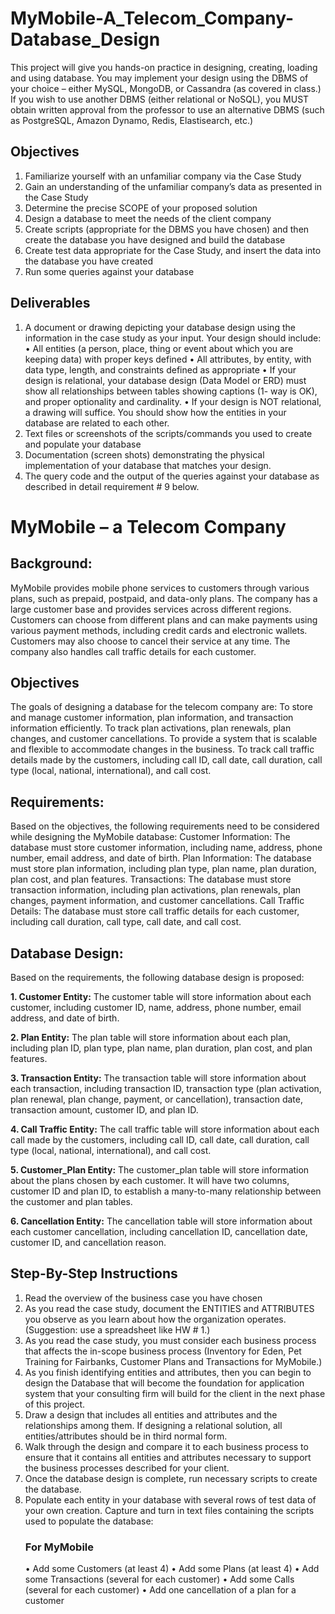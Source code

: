 # MyMobile-A_Telecom_Company-Database_Design
This project will give you hands-on practice in designing, creating, loading and using database.
You may implement your design using the DBMS of your choice – either MySQL, MongoDB, or Cassandra (as covered in class.) If you wish to use another DBMS (either relational or NoSQL), you MUST obtain written approval from the professor to use an alternative DBMS (such as PostgreSQL, Amazon Dynamo, Redis, Elastisearch, etc.)

## Objectives
1. Familiarize yourself with an unfamiliar company via the Case Study
2. Gain an understanding of the unfamiliar company’s data as presented in the Case Study
3. Determine the precise SCOPE of your proposed solution
4. Design a database to meet the needs of the client company
5. Create scripts (appropriate for the DBMS you have chosen) and then create the database you have designed and build the database
6. Create test data appropriate for the Case Study, and insert the data into the database you have created
7. Run some queries against your database

## Deliverables
1. A document or drawing depicting your database design using the information in the case study as your input. Your design should include:
  •  All entities (a person, place, thing or event about which you are keeping data) with proper keys defined
  • All attributes, by entity, with data type, length, and constraints defined as appropriate
  • If your design is relational, your database design (Data Model or ERD) must show all relationships between tables showing captions (1-      way is OK), and proper optionality and cardinality.
  • If your design is NOT relational, a drawing will suffice. You should show how the entities in your database are related to each other.
2. Text files or screenshots of the scripts/commands you used to create and populate your database
3. Documentation (screen shots) demonstrating the physical implementation of your database that matches your design.
4. The query code and the output of the queries against your database as described in detail requirement # 9 below.


# MyMobile – a Telecom Company


## Background:
MyMobile provides mobile phone services to customers through various plans, such as prepaid, postpaid, and data-only plans. The company has a large customer base and provides services across different regions. Customers can choose from different plans and can make payments using various payment methods, including credit cards and electronic wallets. Customers may also choose to cancel their service at any time. The company also handles call traffic details for each customer.

## Objectives
The goals of designing a database for the telecom company are:
To store and manage customer information, plan information, and transaction information efficiently.
To track plan activations, plan renewals, plan changes, and customer cancellations.
To provide a system that is scalable and flexible to accommodate changes in the business.
To track call traffic details made by the customers, including call ID, call date, call duration, call type (local, national, international), and call cost.

## Requirements:
Based on the objectives, the following requirements need to be considered while designing the MyMobile database:
Customer Information: The database must store customer information, including name, address, phone number, email address, and date of birth.
Plan Information: The database must store plan information, including plan type, plan name, plan duration, plan cost, and plan features.
Transactions: The database must store transaction information, including plan activations, plan renewals, plan changes, payment information, and customer cancellations.
Call Traffic Details: The database must store call traffic details for each customer, including call duration, call type, call date, and call cost.

## Database Design:
Based on the requirements, the following database design is proposed:

**1. Customer Entity:**
The customer table will store information about each customer, including customer ID, name, address, phone number, email address, and date of birth.

**2. Plan Entity:**
The plan table will store information about each plan, including plan ID, plan type, plan name, plan duration, plan cost, and plan features.

**3. Transaction Entity:**
The transaction table will store information about each transaction, including transaction ID, transaction type (plan activation, plan renewal, plan change, payment, or cancellation), transaction date, transaction amount, customer ID, and plan ID.

**4. Call Traffic Entity:**
The call traffic table will store information about each call made by the customers, including call ID, call date, call duration, call type (local, national, international), and call cost.

**5. Customer_Plan Entity:**
The customer_plan table will store information about the plans chosen by each customer. It will have two columns, customer ID and plan ID, to establish a many-to-many relationship between the customer and plan tables.

**6. Cancellation Entity:**
The cancellation table will store information about each customer cancellation, including cancellation ID, cancellation date, customer ID, and cancellation reason.

## Step-By-Step Instructions

1. Read the overview of the business case you have chosen
2. As you read the case study, document the ENTITIES and ATTRIBUTES you observe as
you learn about how the organization operates. (Suggestion: use a spreadsheet like HW # 1.)
3. As you read the case study, you must consider each business process that affects the in-scope business process (Inventory for Eden, Pet Training for Fairbanks, Customer Plans and Transactions for MyMobile.)
4. As you finish identifying entities and attributes, then you can begin to design the
Database that will become the foundation for application system that your consulting
firm will build for the client in the next phase of this project.
5. Draw a design that includes all entities and attributes and the relationships among them. If designing a relational solution, all entities/attributes should be in third normal form.
6. Walk through the design and compare it to each business process to ensure that it contains all entities and attributes necessary to support the business processes described for your client.
7. Once the database design is complete, run necessary scripts to create the database.
8. Populate each entity in your database with several rows of test data of your own creation. Capture and turn in text files containing the scripts used to populate the database:
   ### For MyMobile
      • Add some Customers (at least 4)
      • Add some Plans (at least 4)
      • Add some Transactions (several for each customer)
      • Add some Calls (several for each customer)
      • Add one cancellation of a plan for a customer
